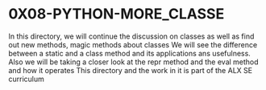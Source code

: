 # 0X08-PYTHON-MORE_CLASSE

In this directory, we will continue the discussion on classes as well as find out new methods, magic methods about classes
We will see the difference between a static and a class method and its applications ans usefulness. Also we will be taking a closer look at the repr method and the eval method and how it operates
This directory and the work in it is part of the ALX SE curriculum
